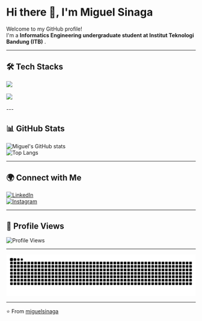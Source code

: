 # Hi there 👋, I'm Miguel Sinaga

Welcome to my GitHub profile!  
I'm a **Informatics Engineering undergraduate student at Institut Teknologi Bandung (ITB)** .  

---

## 🛠️ Tech Stacks
<p>
  <img src="https://skillicons.dev/icons?i=c,cpp,python,java,html,css,figma,haskell" />
</p>

<p>
  <img src="https://img.shields.io/badge/Prolog-Blue?style=for-the-badge&logo=prolog&logoColor=white" />
</p>
---

## 📊 GitHub Stats
![Miguel's GitHub stats](https://github-readme-stats.vercel.app/api?username=miguelsinaga&show_icons=true&theme=tokyonight)  
![Top Langs](https://github-readme-stats.vercel.app/api/top-langs/?username=miguelsinaga&layout=compact&theme=tokyonight)

---

## 🌍 Connect with Me
[![LinkedIn](https://img.shields.io/badge/LinkedIn-0077B5?style=for-the-badge&logo=linkedin&logoColor=white)](https://www.linkedin.com/in/miguel-rangga-deardo-sinaga-89ab49329)  
[![Instagram](https://img.shields.io/badge/Instagram-E4405F?style=for-the-badge&logo=instagram&logoColor=white)](https://instagram.com/miguelsinaga)

---

## 👀 Profile Views
![Profile Views](https://komarev.com/ghpvc/?username=miguelsinaga&color=blue&style=flat-square)

---

![snake gif](https://github.com/miguelsinaga/miguelsinaga/blob/output/github-contribution-grid-snake.svg)

---
⭐️ From [miguelsinaga](https://github.com/miguelsinaga)
